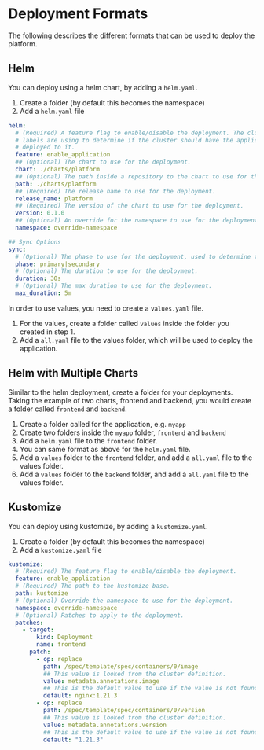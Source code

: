 # Deployment Formats

The following describes the different formats that can be used to deploy the platform.

## Helm

You can deploy using a helm chart, by adding a `helm.yaml`.

1. Create a folder (by default this becomes the namespace)
2. Add a `helm.yaml` file

```yaml
helm:
  # (Required) A feature flag to enable/disable the deployment. The cluster
  # labels are using to determine if the cluster should have the application
  # deployed to it.
  feature: enable_application
  ## (Optional) The chart to use for the deployment.
  chart: ./charts/platform
  ## (Optional) The path inside a repository to the chart to use for the deployment.
  path: ./charts/platform
  ## (Required) The release name to use for the deployment.
  release_name: platform
  ## (Required) The version of the chart to use for the deployment.
  version: 0.1.0
  ## (Optional) An override for the namespace to use for the deployment.
  namespace: override-namespace

## Sync Options
sync:
  # (Optional) The phase to use for the deployment, used to determine the order of the deployment.
  phase: primary|secondary
  # (Optional) The duration to use for the deployment.
  duration: 30s
  # (Optional) The max duration to use for the deployment.
  max_duration: 5m
```

In order to use values, you need to create a `values.yaml` file.

1. For the values, create a folder called `values` inside the folder you created in step 1.
2. Add a `all.yaml` file to the values folder, which will be used to deploy the application.

## Helm with Multiple Charts

Similar to the helm deployment, create a folder for your deployments. Taking the example of two charts, frontend and backend, you would create a folder called `frontend` and `backend`.

1. Create a folder called for the application, e.g. `myapp`
2. Create two folders inside the `myapp` folder, `frontend` and `backend`
3. Add a `helm.yaml` file to the `frontend` folder.
4. You can same format as above for the `helm.yaml` file.
5. Add a `values` folder to the `frontend` folder, and add a `all.yaml` file to the values folder.
6. Add a `values` folder to the `backend` folder, and add a `all.yaml` file to the values folder.

## Kustomize

You can deploy using kustomize, by adding a `kustomize.yaml`.

1. Create a folder (by default this becomes the namespace)
2. Add a `kustomize.yaml` file

```yaml
kustomize:
  # (Required) The feature flag to enable/disable the deployment.
  feature: enable_application
  # (Required) The path to the kustomize base.
  path: kustomize
  # (Optional) Override the namespace to use for the deployment.
  namespace: override-namespace
  # (Optional) Patches to apply to the deployment.
  patches:
    - target:
        kind: Deployment
        name: frontend
      patch:
        - op: replace
          path: /spec/template/spec/containers/0/image
          ## This value is looked from the cluster definition.
          value: metadata.annotations.image
          ## This is the default value to use if the value is not found.
          default: nginx:1.21.3
        - op: replace
          path: /spec/template/spec/containers/0/version
          ## This value is looked from the cluster definition.
          value: metadata.annotations.version
          ## This is the default value to use if the value is not found.
          default: "1.21.3"
```
